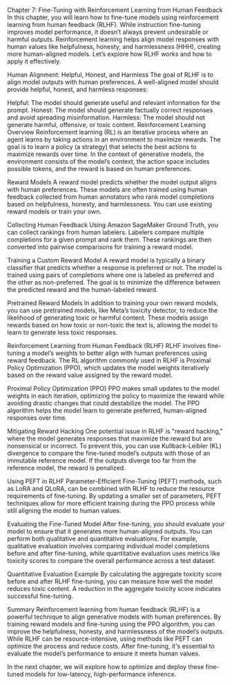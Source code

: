 Chapter 7: Fine-Tuning with Reinforcement Learning from Human Feedback
In this chapter, you will learn how to fine-tune models using reinforcement learning from human feedback (RLHF). While instruction fine-tuning improves model performance, it doesn’t always prevent undesirable or harmful outputs. Reinforcement learning helps align model responses with human values like helpfulness, honesty, and harmlessness (HHH), creating more human-aligned models. Let’s explore how RLHF works and how to apply it effectively.

Human Alignment: Helpful, Honest, and Harmless
The goal of RLHF is to align model outputs with human preferences. A well-aligned model should provide helpful, honest, and harmless responses:

Helpful: The model should generate useful and relevant information for the prompt.
Honest: The model should generate factually correct responses and avoid spreading misinformation.
Harmless: The model should not generate harmful, offensive, or toxic content.
Reinforcement Learning Overview
Reinforcement learning (RL) is an iterative process where an agent learns by taking actions in an environment to maximize rewards. The goal is to learn a policy (a strategy) that selects the best actions to maximize rewards over time. In the context of generative models, the environment consists of the model’s context, the action space includes possible tokens, and the reward is based on human preferences.

Reward Models
A reward model predicts whether the model output aligns with human preferences. These models are often trained using human feedback collected from human annotators who rank model completions based on helpfulness, honesty, and harmlessness. You can use existing reward models or train your own.

Collecting Human Feedback
Using Amazon SageMaker Ground Truth, you can collect rankings from human labelers. Labelers compare multiple completions for a given prompt and rank them. These rankings are then converted into pairwise comparisons for training a reward model.

Training a Custom Reward Model
A reward model is typically a binary classifier that predicts whether a response is preferred or not. The model is trained using pairs of completions where one is labeled as preferred and the other as non-preferred. The goal is to minimize the difference between the predicted reward and the human-labeled reward.

Pretrained Reward Models
In addition to training your own reward models, you can use pretrained models, like Meta’s toxicity detector, to reduce the likelihood of generating toxic or harmful content. These models assign rewards based on how toxic or non-toxic the text is, allowing the model to learn to generate less toxic responses.

Reinforcement Learning from Human Feedback (RLHF)
RLHF involves fine-tuning a model’s weights to better align with human preferences using reward feedback. The RL algorithm commonly used in RLHF is Proximal Policy Optimization (PPO), which updates the model weights iteratively based on the reward value assigned by the reward model.

Proximal Policy Optimization (PPO)
PPO makes small updates to the model weights in each iteration, optimizing the policy to maximize the reward while avoiding drastic changes that could destabilize the model. The PPO algorithm helps the model learn to generate preferred, human-aligned responses over time.

Mitigating Reward Hacking
One potential issue in RLHF is "reward hacking," where the model generates responses that maximize the reward but are nonsensical or incorrect. To prevent this, you can use Kullback-Leibler (KL) divergence to compare the fine-tuned model’s outputs with those of an immutable reference model. If the outputs diverge too far from the reference model, the reward is penalized.

Using PEFT in RLHF
Parameter-Efficient Fine-Tuning (PEFT) methods, such as LoRA and QLoRA, can be combined with RLHF to reduce the resource requirements of fine-tuning. By updating a smaller set of parameters, PEFT techniques allow for more efficient training during the PPO process while still aligning the model to human values.

Evaluating the Fine-Tuned Model
After fine-tuning, you should evaluate your model to ensure that it generates more human-aligned outputs. You can perform both qualitative and quantitative evaluations. For example, qualitative evaluation involves comparing individual model completions before and after fine-tuning, while quantitative evaluation uses metrics like toxicity scores to compare the overall performance across a test dataset.

Quantitative Evaluation Example
By calculating the aggregate toxicity score before and after RLHF fine-tuning, you can measure how well the model reduces toxic content. A reduction in the aggregate toxicity score indicates successful fine-tuning.

Summary
Reinforcement learning from human feedback (RLHF) is a powerful technique to align generative models with human preferences. By training reward models and fine-tuning using the PPO algorithm, you can improve the helpfulness, honesty, and harmlessness of the model’s outputs. While RLHF can be resource-intensive, using methods like PEFT can optimize the process and reduce costs. After fine-tuning, it's essential to evaluate the model’s performance to ensure it meets human values.

In the next chapter, we will explore how to optimize and deploy these fine-tuned models for low-latency, high-performance inference.
